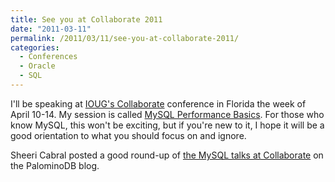 ```yaml
---
title: See you at Collaborate 2011
date: "2011-03-11"
permalink: /2011/03/11/see-you-at-collaborate-2011/
categories:
  - Conferences
  - Oracle
  - SQL
---
```

I'll be speaking at [IOUG's Collaborate][1] conference in Florida the week of April 10-14. My session is called [MySQL Performance Basics][2]. For those who know MySQL, this won't be exciting, but if you're new to it, I hope it will be a good orientation to what you should focus on and ignore.

Sheeri Cabral posted a good round-up of [the MySQL talks at Collaborate][3] on the PalominoDB blog.

 [1]: http://www.collaborate11.org/
 [2]: http://coll11.mapyourshow.com/3_0/sessions/sessiondetails.cfm?ScheduledSessionID=2100
 [3]: http://palominodb.com/blog/2011/03/09/mysql-beginners-guide-collaborate
